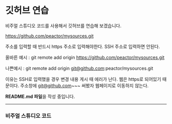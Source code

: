 # 깃허브 연습

비주얼 스튜디오 코드를 사용해서 깃허브를 연습해 보겠습니다.

https://github.com/peactor/mysources.git

주소를 입력할 때 반드시 https 주소로 입력해야한다.
SSH 주소로 입력하면 안된다.

올바른 예시 : git remote add origin https://github.com/peactor/mysources.git

나쁜예시 : git remote add origin git@github.com:peactor/mysources.git

이유는 SSH로 입력했을 경우 변경 내용 게시 때 에러가 난다.
웹은 https로 되어있기 때문이다. 주소창에 git@github.com~~~ 써봤자 웹페이지로 이동하지 않는다.






**README.md 파일**을 작성 중입니다.



-------------------------------------------


### 비주얼 스튜디오 코드
